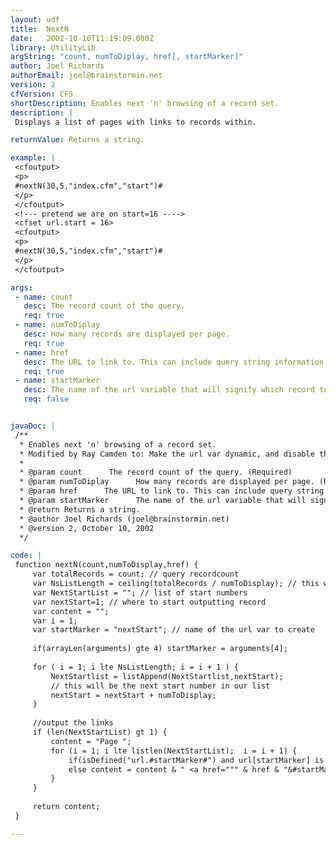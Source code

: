 ```yaml
---
layout: udf
title:  NextN
date:   2002-10-10T11:19:09.000Z
library: UtilityLib
argString: "count, numToDiplay, href[, startMarker]"
author: Joel Richards
authorEmail: joel@brainstormin.net
version: 2
cfVersion: CF5
shortDescription: Enables next 'n' browsing of a record set.
description: |
 Displays a list of pages with links to records within.

returnValue: Returns a string.

example: |
 <cfoutput>
 <p>
 #nextN(30,5,"index.cfm","start")#
 </p>
 </cfoutput>
 <!--- pretend we are on start=16 ---->
 <cfset url.start = 16>
 <cfoutput>
 <p>
 #nextN(30,5,"index.cfm","start")#
 </p>
 </cfoutput>

args:
 - name: count
   desc: The record count of the query.
   req: true
 - name: numToDiplay
   desc: How many records are displayed per page.
   req: true
 - name: href
   desc: The URL to link to. This can include query string information.
   req: true
 - name: startMarker
   desc: The name of the url variable that will signify which record to start with. Defaults to "nextStart."
   req: false


javaDoc: |
 /**
  * Enables next 'n' browsing of a record set.
  * Modified by Ray Camden to: Make the url var dynamic, and disable the link on current page.
  * 
  * @param count      The record count of the query. (Required)
  * @param numToDiplay      How many records are displayed per page. (Required)
  * @param href      The URL to link to. This can include query string information. (Required)
  * @param startMarker      The name of the url variable that will signify which record to start with. Defaults to "nextStart." (Optional)
  * @return Returns a string. 
  * @author Joel Richards (joel@brainstormin.net) 
  * @version 2, October 10, 2002 
  */

code: |
 function nextN(count,numToDisplay,href) {
     var totalRecords = count; // query recordcount
     var NsListLength = ceiling(totalRecords / numToDisplay); // this will give us the number of pages needed to display the full record set
     var NextStartList = ""; // list of start numbers
     var nextStart=1; // where to start outputting record
     var content = "";
     var i = 1;
     var startMarker = "nextStart"; // name of the url var to create
     
     if(arrayLen(arguments) gte 4) startMarker = arguments[4];
     
     for ( i = 1; i lte NsListLength; i = i + 1 ) {
         NextStartlist = listAppend(NextStartlist,nextStart); 
         // this will be the next start number in our list
         nextStart = nextStart + numToDisplay;
     }
 
     //output the links
     if (len(NextStartList) gt 1) {
         content = "Page ";
         for (i = 1; i lte listlen(NextStartList);  i = i + 1) {
             if(isDefined("url.#startMarker#") and url[startMarker] is listGetAt(NextStartList,i)) content = content & i;
             else content = content & " <a href=""" & href & "&#startMarker#=" & listGetAt(NextStartList,i) & """>" & i & "</a> ";
         } 
     }
 
     return content;
 }

---
```


